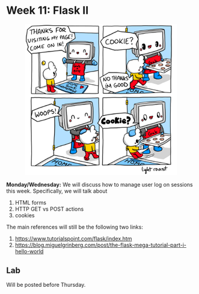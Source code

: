 # Week 11: Flask II

<center>
<img width='80%' src=lkiuta60nio31.jpg />
</center>

**Monday/Wednesday:**
We will discuss how to manage user log on sessions this week.
Specifically, we will talk about

1. HTML forms
1. HTTP GET vs POST actions
1. cookies

The main references will still be the following two links:

1. https://www.tutorialspoint.com/flask/index.htm
1. https://blog.miguelgrinberg.com/post/the-flask-mega-tutorial-part-i-hello-world

## Lab

Will be posted before Thursday.

<!--
For this lab, you should create a simple flask app similar to the app you will create for homework.
It should have 5 routes:
1. `/`
1. `/login`
1. `/logout`
1. `/create_message`
1. `/create_user`
Each route should have a corresponding html webpage in the `templates` folder,
and each of these html templates should extend a `base.html` template that contains the menu for your webpage.

All of your routes should have an `<h2>` tag that identifies which route you have selected.
Your `/` route should display all of the messages currently contained in your database file.

Your python file should also contain a route for static web resources served from the `static` folder.
In this folder, you should create a file `style.css` that contains the style sheets for your webpage.
I recommend you spend some time formatting the CSS so that the webpage looks nice;
this will make working on the project more fun,
and it will get you extra credit on the final homework.

**Submission:**
Since there's a lot of files, I'm NOT requiring that you upload them all to sakai.
Instead, take a screenshot of your `/` route as displayed in firefox and upload that to sakai.
-->
